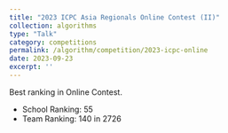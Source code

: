 ```yaml
---
title: "2023 ICPC Asia Regionals Online Contest (II)"
collection: algorithms
type: "Talk"
category: competitions
permalink: /algorithm/competition/2023-icpc-online
date: 2023-09-23
excerpt: ''
---
```


Best ranking in Online Contest.

- School Ranking: 55
- Team Ranking: 140 in 2726
